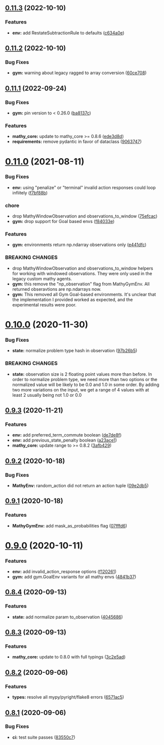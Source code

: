 ## [0.11.3](https://github.com/mathy/mathy_envs/compare/v0.11.2...v0.11.3) (2022-10-10)


### Features

* **env:** add RestateSubtractionRule to defaults ([c634a0e](https://github.com/mathy/mathy_envs/commit/c634a0efd8c1977f43f65866d3066559106cfdc3))

## [0.11.2](https://github.com/mathy/mathy_envs/compare/v0.11.1...v0.11.2) (2022-10-10)


### Bug Fixes

* **gym:** warning about legacy ragged to array conversion ([60ce708](https://github.com/mathy/mathy_envs/commit/60ce708d37b0f81e45cb0578fe8ab10fe86833c0))

## [0.11.1](https://github.com/mathy/mathy_envs/compare/v0.11.0...v0.11.1) (2022-09-24)


### Bug Fixes

* **gym:** pin version to < 0.26.0 ([ba8137c](https://github.com/mathy/mathy_envs/commit/ba8137cf82f4310d8a57f221692960e1b8118546))


### Features

* **mathy_core:** update to mathy_core >= 0.8.6 ([ede3d8d](https://github.com/mathy/mathy_envs/commit/ede3d8d441116f7d0700261c0b3bb815877aa997))
* **requirements:** remove pydantic in favor of dataclass ([9063747](https://github.com/mathy/mathy_envs/commit/9063747de54f216b080484b84e930f375a3aff96))

# [0.11.0](https://github.com/mathy/mathy_envs/compare/v0.10.0...v0.11.0) (2021-08-11)


### Bug Fixes

* **env:** using "penalize" or "terminal" invalid action responses could loop infiitely ([f7bf88b](https://github.com/mathy/mathy_envs/commit/f7bf88bd42f6b58c0b76c34c240602aa5a57257e))


### chore

* drop MathyWindowObservation and observations_to_window ([75efcac](https://github.com/mathy/mathy_envs/commit/75efcac734051740b28825f166f4232e12b89cec))
* **gym:** drop support for Goal based envs ([f84033e](https://github.com/mathy/mathy_envs/commit/f84033e4159957f6600b9c7a77590d8b694e59e9))


### Features

* **gym:** environments return np.ndarray observations only ([e441dfc](https://github.com/mathy/mathy_envs/commit/e441dfccfea7011551efb3514ea468716e097255))


### BREAKING CHANGES

* drop MathyWindowObservation and observations_to_window helpers for working with windowed observations. They were only used in the legacy custom mathy agents.
* **gym:** this remove the "np_observation" flag from MathyGymEnv. All returned obseravtions are np.ndarrays now.
* **gym:** This removed all Gym Goal-based environments. It's unclear that the implementation I provided worked as expected, and the experimental results were poor.

# [0.10.0](https://github.com/mathy/mathy_envs/compare/v0.9.3...v0.10.0) (2020-11-30)


### Bug Fixes

* **state:** normalize problem type hash in observation ([97b26b5](https://github.com/mathy/mathy_envs/commit/97b26b5df7dc579fb045fcb5e359a7b1812531f6))


### BREAKING CHANGES

* **state:** observation size is 2 floating point values more than before. In order to normalize problem type, we need more than two options or the normalized value will be likely to be 0.0 and 1.0 in some order. By adding two more variations on the input, we get a range of 4 values with at least 2 usually being not 1.0 or 0.0

## [0.9.3](https://github.com/mathy/mathy_envs/compare/v0.9.2...v0.9.3) (2020-11-21)


### Features

* **env:** add preferred_term_commute boolean ([de7de8f](https://github.com/mathy/mathy_envs/commit/de7de8f562949cf145ff86dd63c9e1c9d434874a))
* **env:** add previous_state_penalty boolean ([a23ace1](https://github.com/mathy/mathy_envs/commit/a23ace1d72bfa2c632bb685656cea4256039c4ef))
* **mathy_core:** update range to >= 0.8.2 ([3afb429](https://github.com/mathy/mathy_envs/commit/3afb4299b714cff9ae26debf89d133058744a2ee))

## [0.9.2](https://github.com/mathy/mathy_envs/compare/v0.9.1...v0.9.2) (2020-10-18)


### Bug Fixes

* **MathyEnv:** random_action did not return an action tuple ([09e2db5](https://github.com/mathy/mathy_envs/commit/09e2db58a52f9ee84ff9abbd10bf6cbae11412c5))

## [0.9.1](https://github.com/mathy/mathy_envs/compare/v0.9.0...v0.9.1) (2020-10-18)


### Features

* **MathyGymEnv:** add mask_as_probabilities flag ([07fffd6](https://github.com/mathy/mathy_envs/commit/07fffd6bc810c6ad6cb7adacd2a97246e9e059cc))

# [0.9.0](https://github.com/mathy/mathy_envs/compare/v0.8.4...v0.9.0) (2020-10-11)


### Features

* **env:** add invalid_action_response options ([f120261](https://github.com/mathy/mathy_envs/commit/f120261c8a1f57584085f3b3dacafa2903678e17))
* **gym:** add gym.GoalEnv variants for all mathy envs ([4841b37](https://github.com/mathy/mathy_envs/commit/4841b37abba060539ffb63d134b483054980ae49))

## [0.8.4](https://github.com/mathy/mathy_envs/compare/v0.8.3...v0.8.4) (2020-09-13)


### Features

* **state:** add normalize param to_observation ([4045686](https://github.com/mathy/mathy_envs/commit/4045686fa8af571fc6b8869fb23cfa52a258f9c4))

## [0.8.3](https://github.com/mathy/mathy_envs/compare/v0.8.2...v0.8.3) (2020-09-13)


### Features

* **mathy_core:** update to 0.8.0 with full typings ([3c2e5ad](https://github.com/mathy/mathy_envs/commit/3c2e5adec624407d766ee2a3a409491cac51f98d))

## [0.8.2](https://github.com/mathy/mathy_envs/compare/v0.8.1...v0.8.2) (2020-09-06)


### Features

* **types:** resolve all mypy/pyright/flake8 errors ([6571ac5](https://github.com/mathy/mathy_envs/commit/6571ac5c5c6279beb1c2da27bd92607355502b25))

## [0.8.1](https://github.com/mathy/mathy_envs/compare/v0.8.0...v0.8.1) (2020-09-06)


### Bug Fixes

* **ci:** test suite passes ([83550c7](https://github.com/mathy/mathy_envs/commit/83550c7c3c660758ccaa01357bc362550a19ad1c))
